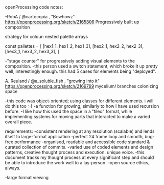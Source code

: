 openProcessing code notes:



-RobA / @cartocopia , "Bowhowz"
https://openprocessing.org/sketch/2165806
Progressively built up composition

strategy for colour: nested palette arrays

const pallettes = [
    [hex1_1, hex1_2, hex1_3],
    [hex2_1, hex2_2, hex2_3],
    [hex3_1, hex3_2, hex3_3],
]

-"stage counter" for progressively adding visual elements to the composition. 
-this person used a switch statement, which broke it up pretty well,
interestingly enough. this had 5 cases for elements being "deployed".

A. Reuland / @a_soluble_fish , "growing into it"
https://openprocessing.org/sketch/2169799
mycelium/ branches colonizing space

-this code was object-oriented; using classes for different elements.
i will do this too :-)
-a function for growing, similarly to how I have used recursion before.
-I like how this used the space in a "tiled" format, while implementing
systems for moving parts that interacted to make a varied overall piece.

requirements:
-consistent rendering at any resolution (scalable) and lends 
 itself to large-format application
-perfect 24 frame loop and smooth, bug-free performance
-organised, readable and accessible code standard
 & curated collection of commits. 
-varied use of coded elements and design patterns, creative 
 thought process and execution. unique voice.
-this document tracks my thought process at every significant step
 and should be able to introduce the work well to a lay-person.
-open source ethics, always.

-large format viewing
